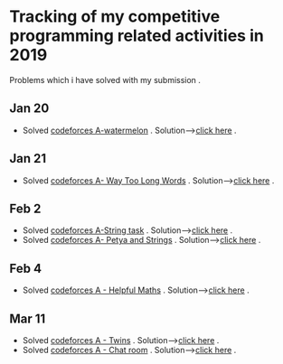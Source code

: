 # Tracking of my competitive programming related activities in 2019

Problems which i have solved with my submission .

## Jan 20 
* Solved [codeforces A-watermelon](https://codeforces.com/contest/4/problem/A) . Solution-->[click here](https://codeforces.com/contest/4/submission/48602120) .

## Jan 21 
* Solved [codeforces A- Way Too Long Words](https://codeforces.com/contest/71/problem/A) . Solution-->[click here](https://codeforces.com/contest/71/submission/48670333) .
 
 ## Feb 2
 * Solved [codeforces A-String task](https://codeforces.com/contest/118/problem/A) . Solution-->[click here](https://codeforces.com/contest/118/submission/49366698) .
 * Solved [codeforces A- Petya and Strings](https://codeforces.com/contest/112/problem/A) . Solution-->[click here](https://codeforces.com/contest/112/submission/49369109) .
 
 ## Feb 4
 * Solved [codeforces A - Helpful Maths](https://codeforces.com/contest/339/problem/A ) . Solution-->[click here](https://codeforces.com/contest/339/submission/49465951) .
 
 ## Mar 11
  * Solved [codeforces A - Twins]( https://codeforces.com/contest/160/problem/A  ) . Solution-->[click here](https://codeforces.com/contest/160/submission/51168269) .
   * Solved [codeforces A - Chat room]( https://codeforces.com/contest/58/problem/A) . Solution-->[click here](https://codeforces.com/contest/58/submission/51179942) .
 
 
